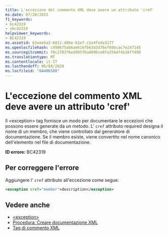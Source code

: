 ```yaml
---
title: L'eccezione del commento XML deve avere un attributo 'cref'
ms.date: 07/20/2015
f1_keywords:
- bc42319
- vbc42319
helpviewer_keywords:
- BC42319
ms.assetid: 62eeeba3-6811-48be-b1ef-c2e4feda3177
ms.openlocfilehash: c498675ab6ae616fb63d3d76ef60bcac7e247145
ms.sourcegitcommit: f8c270376ed905f6a8896ce0fe25b4f4b38ff498
ms.translationtype: MT
ms.contentlocale: it-IT
ms.lasthandoff: 06/04/2020
ms.locfileid: "84406508"
---
```

# <a name="xml-comment-exception-must-have-a-cref-attribute"></a>L'eccezione del commento XML deve avere un attributo 'cref'

Il \<exception> tag fornisce un modo per documentare le eccezioni che possono essere generate da un metodo. L' `cref` attributo required designa il nome di un membro, che viene controllato dal generatore di documentazione. Se il membro esiste, viene convertito nel nome canonico dell'elemento nel file di documentazione.

**ID errore:** BC42319

## <a name="to-correct-this-error"></a>Per correggere l'errore

Aggiungere l' `cref` attributo all'eccezione come segue:

```xml
<exception cref="member">description</exception>
```

## <a name="see-also"></a>Vedere anche

- [\<exception>](../xmldoc/exception.md)
- [Procedura: Creare documentazione XML](../../programming-guide/program-structure/how-to-create-xml-documentation.md)
- [Tag di commento XML](../xmldoc/index.md)
